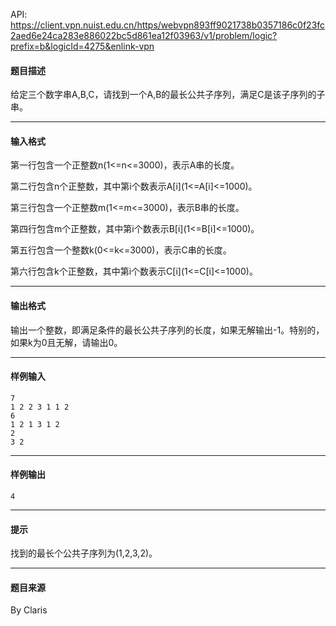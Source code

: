 API: https://client.vpn.nuist.edu.cn/https/webvpn893ff9021738b0357186c0f23fc2aed6e24ca283e886022bc5d861ea12f03963/v1/problem/logic?prefix=b&logicId=4275&enlink-vpn

#### 题目描述

给定三个数字串A,B,C，请找到一个A,B的最长公共子序列，满足C是该子序列的子串。

---

#### 输入格式

第一行包含一个正整数n(1<=n<=3000)，表示A串的长度。

第二行包含n个正整数，其中第i个数表示A\[i\](1<=A\[i\]<=1000)。

第三行包含一个正整数m(1<=m<=3000)，表示B串的长度。

第四行包含m个正整数，其中第i个数表示B\[i\](1<=B\[i\]<=1000)。

第五行包含一个整数k(0<=k<=3000)，表示C串的长度。

第六行包含k个正整数，其中第i个数表示C\[i\](1<=C\[i\]<=1000)。

---

#### 输出格式

输出一个整数，即满足条件的最长公共子序列的长度，如果无解输出-1。特别的，如果k为0且无解，请输出0。

---

#### 样例输入
```
7
1 2 2 3 1 1 2
6
1 2 1 3 1 2
2
3 2
```

---

#### 样例输出
```
4
```

---

#### 提示

找到的最长个公共子序列为(1,2,3,2)。

---

#### 题目来源

By Claris